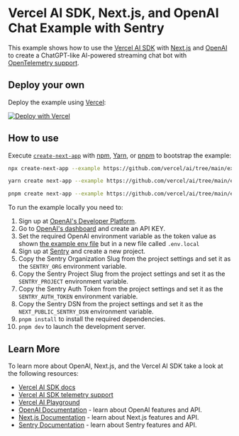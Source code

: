 # Vercel AI SDK, Next.js, and OpenAI Chat Example with Sentry

This example shows how to use the [Vercel AI SDK](https://sdk.vercel.ai/docs) with [Next.js](https://nextjs.org/) and [OpenAI](https://openai.com) to create a ChatGPT-like AI-powered streaming chat bot with [OpenTelemetry support](https://sdk.vercel.ai/docs/ai-sdk-core/telemetry).

## Deploy your own

Deploy the example using [Vercel](https://vercel.com?utm_source=github&utm_medium=readme&utm_campaign=ai-sdk-example):

[![Deploy with Vercel](https://vercel.com/button)](https://vercel.com/new/clone?repository-url=https%3A%2F%2Fgithub.com%2Fvercel%2Fai%2Ftree%2Fmain%2Fexamples%2Fnext-openai-telemetry-sentry&env=OPENAI_API_KEY&envDescription=OpenAI%20API%20Key&envLink=https%3A%2F%2Fplatform.openai.com%2Faccount%2Fapi-keys&project-name=vercel-ai-openai-telemetry-sentry&repository-name=vercel-ai-openai-telemetry-sentry)

## How to use

Execute [`create-next-app`](https://github.com/vercel/next.js/tree/canary/packages/create-next-app) with [npm](https://docs.npmjs.com/cli/init), [Yarn](https://yarnpkg.com/lang/en/docs/cli/create/), or [pnpm](https://pnpm.io) to bootstrap the example:

```bash
npx create-next-app --example https://github.com/vercel/ai/tree/main/examples/next-openai-telemetry-sentry next-openai-telemetry-sentry-app
```

```bash
yarn create next-app --example https://github.com/vercel/ai/tree/main/examples/next-openai-telemetry-sentry next-openai-telemetry-sentry-app
```

```bash
pnpm create next-app --example https://github.com/vercel/ai/tree/main/examples/next-openai-telemetry-sentry next-openai-telemetry-sentry-app
```

To run the example locally you need to:

1. Sign up at [OpenAI's Developer Platform](https://platform.openai.com/signup).
1. Go to [OpenAI's dashboard](https://platform.openai.com/account/api-keys) and create an API KEY.
1. Set the required OpenAI environment variable as the token value as shown [the example env file](./.env.local.example) but in a new file called `.env.local`
1. Sign up at [Sentry](https://sentry.io) and create a new project.
1. Copy the Sentry Organization Slug from the project settings and set it as the `SENTRY_ORG` environment variable.
1. Copy the Sentry Project Slug from the project settings and set it as the `SENTRY_PROJECT` environment variable.
1. Copy the Sentry Auth Token from the project settings and set it as the `SENTRY_AUTH_TOKEN` environment variable.
1. Copy the Sentry DSN from the project settings and set it as the `NEXT_PUBLIC_SENTRY_DSN` environment variable.
1. `pnpm install` to install the required dependencies.
1. `pnpm dev` to launch the development server.

## Learn More

To learn more about OpenAI, Next.js, and the Vercel AI SDK take a look at the following resources:

- [Vercel AI SDK docs](https://sdk.vercel.ai/docs)
- [Vercel AI SDK telemetry support](https://sdk.vercel.ai/docs/ai-sdk-core/telemetry)
- [Vercel AI Playground](https://play.vercel.ai)
- [OpenAI Documentation](https://platform.openai.com/docs) - learn about OpenAI features and API.
- [Next.js Documentation](https://nextjs.org/docs) - learn about Next.js features and API.
- [Sentry Documentation](https://docs.sentry.io) - learn about Sentry features and API.
